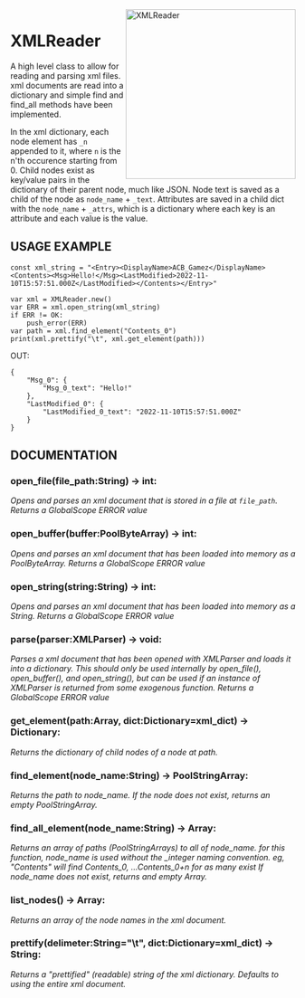 
<img src="https://user-images.githubusercontent.com/63984796/201493635-d931c5fc-a7af-411f-9b78-767e5abfc030.png" alt="XMLReader" width="300" align="right"/>

# XMLReader 
A high level class to allow for reading and parsing xml files. xml documents are read into a dictionary and simple find and find_all methods have been implemented.

In the xml dictionary, each node element has `_n` appended to it, where `n` is the n'th occurence starting from 0. Child nodes exist as key/value pairs in the dictionary of their parent node, much like JSON.  Node text is saved as a child of the node as `node_name` + `_text`.  Attributes are saved in a child dict with the `node_name` + `_attrs`, which is a dictionary where each key is an attribute and each value is the value.

## USAGE EXAMPLE
```
const xml_string = "<Entry><DisplayName>ACB_Gamez</DisplayName><Contents><Msg>Hello!</Msg><LastModified>2022-11-10T15:57:51.000Z</LastModified></Contents></Entry>"

var xml = XMLReader.new()
var ERR = xml.open_string(xml_string)
if ERR != OK:
	push_error(ERR)
var path = xml.find_element("Contents_0")
print(xml.prettify("\t", xml.get_element(path)))
```

OUT:
```
{
	"Msg_0": {
		"Msg_0_text": "Hello!"
	},
	"LastModified_0": {
		"LastModified_0_text": "2022-11-10T15:57:51.000Z"
	}
}
```

## DOCUMENTATION
### open_file(file_path:String) -> int:  
*Opens and parses an xml document that is stored in a file at `file_path`. Returns a GlobalScope ERROR value*

### open_buffer(buffer:PoolByteArray) -> int:  
*Opens and parses an xml document that has been loaded into memory as a PoolByteArray. Returns a GlobalScope ERROR value*

### open_string(string:String) -> int:  
*Opens and parses an xml document that has been loaded into memory as a String. Returns a GlobalScope ERROR value*

### parse(parser:XMLParser) -> void:  
*Parses a xml document that has been opened with XMLParser and loads it into a dictionary. This should only be used internally by open_file(), open_buffer(), and open_string(), but can be used if an instance of XMLParser is returned from some exogenous function. Returns a GlobalScope ERROR value*

### get_element(path:Array, dict:Dictionary=xml_dict) -> Dictionary:  
*Returns the dictionary of child nodes of a node at path.*

### find_element(node_name:String) -> PoolStringArray:  
*Returns the path to node_name. If the node does not exist, returns an empty PoolStringArray.*

### find_all_element(node_name:String) -> Array:  
*Returns an array of paths (PoolStringArrays) to all of node_name. for this function, node_name is used without the _integer naming convention. eg, "Contents" will find Contents_0, ...Contents_0+n for as many exist If node_name does not exist, returns and empty Array.*

### list_nodes() -> Array:
*Returns an array of the node names in the xml document.*

### prettify(delimeter:String="\t", dict:Dictionary=xml_dict) -> String:  
*Returns a "prettified" (readable) string of the xml dictionary. Defaults to using the entire xml document.*


